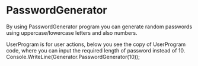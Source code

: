 # PasswordGenerator

By using PasswordGenerator program you can generate random passwords using uppercase/lowercase letters and also numbers.

UserProgram is for user actions, below you see the copy of UserProgram code, where you can input the required length of password instead of 10.
Console.WriteLine(Generator.PasswordGenerator(10));
